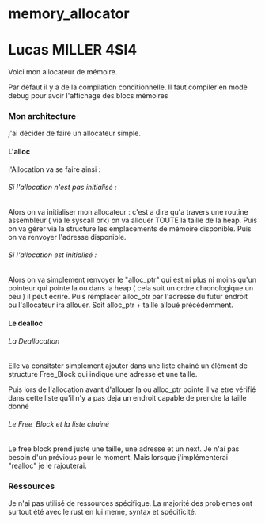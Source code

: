 # memory_allocator

# Lucas MILLER 4SI4

Voici mon allocateur de mémoire.

Par défaut il y a de la compilation conditionnelle.
Il faut compiler en mode debug pour avoir l'affichage des blocs mémoires

### Mon architecture
j'ai décider de faire un allocateur simple. 

#### L'alloc 

  l'Allocation va se faire ainsi :

###### Si l'allocation n'est pas initialisé : 

  Alors on va initialiser mon allocateur : 
c'est a dire qu'a travers une routine assembleur ( via le syscall brk) on va allouer TOUTE la taille de la heap.
Puis on va gérer via la structure les emplacements de mémoire disponible. 
Puis on va renvoyer l'adresse disponible. 

###### Si l'allocation est initialisé : 

  Alors on va simplement renvoyer le "alloc_ptr" qui est ni plus ni moins qu'un pointeur qui pointe la ou dans la heap ( cela suit un ordre chronologique un peu ) il peut écrire. 
Puis remplacer alloc_ptr par l'adresse du futur endroit ou l'allocateur ira allouer. Soit alloc_ptr + taille alloué précédemment. 

#### Le dealloc

###### La Deallocation  
  Elle va consitster simplement ajouter dans une liste chainé un élément de structure Free_Block qui indique une adresse et une taille. 

Puis lors de l'allocation avant d'allouer la ou alloc_ptr pointe il va etre vérifié dans cette liste qu'il n'y a pas deja un endroit capable de prendre la taille donné

###### Le Free_Block et la liste chainé  
Le free block prend juste une taille, une adresse et un next.
Je n'ai pas besoin d'un prévious pour le moment. 
Mais lorsque j'implémenterai "realloc" je le rajouterai. 


### Ressources

Je n'ai pas utilisé de ressources spécifique. La majorité des problemes ont surtout été avec le rust en lui meme, syntax et spécificité. 




